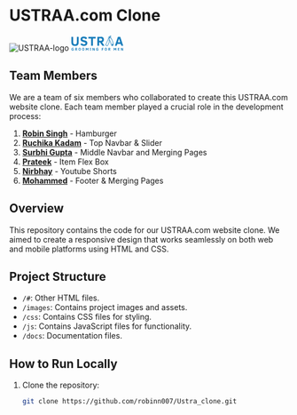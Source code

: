 # USTRAA.com Clone

![USTRAA-logo](https://github.com/hmohammed448/Ustraa-Clone/assets/101665407/2ac084f1-8f8f-41b0-ad01-d8210a539f54)
<svg xmlns="http://www.w3.org/2000/svg" width="94" height="28" fill="none"><path fill="#187DBB" d="M9.933 11.817a5.764 5.764 0 0 1-.74 3.372 3.064 3.064 0 0 1-2.614.995 3.725 3.725 0 0 1-2.002-.447 2.47 2.47 0 0 1-.994-1.377 8.59 8.59 0 0 1-.32-2.58V2.65H0v9.346c0 2.537.522 4.347 1.556 5.444a6.74 6.74 0 0 0 5.062 1.633c2.359 0 4.055-.548 5.074-1.645 1.019-1.097 1.53-2.907 1.53-5.419V2.65H9.935l-.002 9.167ZM27.082 10.363a6.251 6.251 0 0 0-1.785-.852 50.277 50.277 0 0 0-2.014-.573 11.143 11.143 0 0 1-2.589-.83 1.299 1.299 0 0 1-.738-1.185 1.413 1.413 0 0 1 .714-1.3 3.612 3.612 0 0 1 1.85-.408 3.758 3.758 0 0 1 3.454 1.913l2.5-1.948c-1.162-1.916-3.13-2.875-5.906-2.875a6.754 6.754 0 0 0-4.424 1.288 4.368 4.368 0 0 0-1.542 3.571c-.028.72.13 1.436.459 2.078.31.55.746 1.018 1.274 1.365a6.989 6.989 0 0 0 1.913.892c.739.23 1.53.46 2.359.676.62.144 1.226.344 1.81.599.307.141.574.356.778.624.18.262.27.575.255.893.029.572-.26 1.113-.753 1.406a3.987 3.987 0 0 1-2.078.459 5.384 5.384 0 0 1-1.582-.217 4 4 0 0 1-1.186-.609 5.924 5.924 0 0 1-1.058-1.185l-2.524 1.917a5.798 5.798 0 0 0 2.563 2.283 8.96 8.96 0 0 0 3.71.714 7.336 7.336 0 0 0 4.684-1.293 4.476 4.476 0 0 0 1.582-3.697 4.793 4.793 0 0 0-.472-2.27 3.917 3.917 0 0 0-1.254-1.436ZM30.69 5.634h4.948V18.72h3.277V5.634h4.948V2.65H30.69v2.984ZM57.822 10.696a5.575 5.575 0 0 0 .867-3.277 4.345 4.345 0 0 0-1.428-3.66 7.426 7.426 0 0 0-4.535-1.109h-5.843v16.07h3.277v-6.087h1.658l4.093 6.087h3.762l-4.297-6.465a3.905 3.905 0 0 0 2.446-1.56Zm-3.57-1.135c-.55.16-1.123.228-1.696.205h-2.397V5.494h2.537a3.797 3.797 0 0 1 2.053.421c.468.41.702 1.027.624 1.645.027.469-.06.937-.254 1.364a1.69 1.69 0 0 1-.866.637h-.001ZM88.207 2.65h-4.26L78.63 18.72h3.252l1.046-3.264h6.184l1.071 3.264h3.354l-5.33-16.07Zm-4.347 9.933 2.168-6.644 2.155 6.644H83.86ZM74.284 9.357a32.798 32.798 0 0 0-3.265-6.036l.536-1.212A1.136 1.136 0 0 0 70.98.62a1.132 1.132 0 0 0-1.496.578l-.365.828a1.704 1.704 0 0 0-.255-.012h-.153A2.378 2.378 0 0 0 66.5 4.538c.02.291.094.576.217.841l-5.151 11.667-.306.7.702.306 1.989.88a1.72 1.72 0 0 0 2.284-.879l2.613-5.928c.36-.82.04-1.778-.739-2.218l.582-1.303c.446.832.846 1.688 1.198 2.563a27.496 27.496 0 0 1 1.696 5.929c.065.436.255.843.548 1.173a2.367 2.367 0 0 0 4.105-2.07 32.581 32.581 0 0 0-1.954-6.842ZM70.19 1.502a.358.358 0 0 1 .327-.217.46.46 0 0 1 .14.026c.185.084.27.3.192.487l-.366.841a2.23 2.23 0 0 0-.608-.408l.315-.729Zm-2.882 8.351a.487.487 0 0 0 .244.638l.114.051a.974.974 0 0 1 .497 1.275l-2.627 5.916a.974.974 0 0 1-.88.574c-.136 0-.27-.027-.396-.077l-1.99-.88 4.948-11.207c.357.522.69 1.058 1.007 1.607l-.917 2.103Zm7.664 8.072c-.292.25-.662.39-1.046.395-.467.001-.91-.204-1.211-.56a1.604 1.604 0 0 1-.365-.804 28.112 28.112 0 0 0-1.747-6.095 28.536 28.536 0 0 0-3.022-5.558 1.608 1.608 0 0 1 1.198-2.533h.102c.564-.001 1.087.294 1.377.777a31.87 31.87 0 0 1 5.228 12.783 1.6 1.6 0 0 1-.514 1.6v-.005Z"/><path fill="#187DBB" d="M69.078 5.677a1.217 1.217 0 1 0-.165-2.429 1.217 1.217 0 0 0 .165 2.43ZM74.114 18.02a1.217 1.217 0 1 0-.165-2.429 1.217 1.217 0 0 0 .165 2.43ZM3.52 23.969a1.118 1.118 0 0 0-.447-.433 1.44 1.44 0 0 0-.65-.14 1.04 1.04 0 0 0-.932.42c-.218.375-.32.805-.293 1.238-.035.419.063.838.28 1.199.225.27.568.413.918.382.306.005.608-.065.88-.205v-.738h-.93v-.853h1.9v2.085c-.247.177-.523.31-.815.395a3.386 3.386 0 0 1-1.007.154 2.23 2.23 0 0 1-1.67-.574 2.606 2.606 0 0 1-.562-1.849c0-1.67.74-2.512 2.206-2.512.385-.007.768.067 1.123.217.305.13.561.353.73.638l-.732.576ZM9.651 27.378l-1.21-1.798h-.488v1.798H6.98V22.63h1.722c.47-.037.94.08 1.339.331.306.273.462.676.421 1.083.017.343-.072.683-.254.974-.17.247-.435.413-.73.46l1.262 1.912H9.643l.008-.012Zm-.165-3.287a.556.556 0 0 0-.179-.487 1.163 1.163 0 0 0-.599-.122h-.747v1.262h.714a1.62 1.62 0 0 0 .497-.063.442.442 0 0 0 .254-.191c.048-.13.068-.268.06-.407v.008ZM17.01 25.001a2.8 2.8 0 0 1-.523 1.85 1.88 1.88 0 0 1-1.517.608 1.813 1.813 0 0 1-1.542-.65 3.591 3.591 0 0 1 0-3.652 1.813 1.813 0 0 1 1.542-.65 1.838 1.838 0 0 1 1.556.65c.352.548.521 1.194.483 1.844Zm-.995 0a2.321 2.321 0 0 0-.244-1.223.873.873 0 0 0-.803-.382.86.86 0 0 0-.804.382c-.185.38-.269.801-.243 1.223a2.32 2.32 0 0 0 .243 1.224c.18.262.487.408.804.382a.86.86 0 0 0 .803-.382c.192-.378.276-.801.244-1.224ZM23.436 25.001a2.8 2.8 0 0 1-.522 1.85 1.88 1.88 0 0 1-1.517.608 1.813 1.813 0 0 1-1.543-.65 3.591 3.591 0 0 1 0-3.652 1.813 1.813 0 0 1 1.543-.65 1.838 1.838 0 0 1 1.556.65c.352.548.52 1.194.483 1.844Zm-.995 0a2.321 2.321 0 0 0-.243-1.223.873.873 0 0 0-.804-.382.86.86 0 0 0-.803.382c-.185.38-.27.801-.244 1.223a2.32 2.32 0 0 0 .244 1.224c.18.262.486.408.803.382a.86.86 0 0 0 .804-.382c.191-.378.275-.801.243-1.224ZM29.76 27.378V24.19l-1.136 1.976h-.56L26.94 24.19v3.188h-.93V22.63h1.109l1.237 2.244 1.249-2.244h1.083v4.748h-.93ZM35.599 27.374h-2.283v-.739h.664v-3.252h-.664v-.74H35.6v.74h-.663v3.25h.663v.741ZM40.891 27.378l-1.721-3.392v3.392h-.944V22.63h1.25l1.606 3.2v-3.2h.944v4.748H40.89ZM47.942 23.969a1.117 1.117 0 0 0-.447-.433 1.44 1.44 0 0 0-.65-.14 1.04 1.04 0 0 0-.931.42c-.218.375-.32.805-.294 1.238-.034.419.064.838.28 1.199.225.27.568.413.918.382.306.005.608-.065.88-.205v-.738h-.905v-.853h1.9v2.085a2.7 2.7 0 0 1-.815.395 3.387 3.387 0 0 1-1.007.154 2.229 2.229 0 0 1-1.67-.574 2.606 2.606 0 0 1-.562-1.849c0-1.67.74-2.512 2.206-2.512.385-.007.768.067 1.123.217.305.13.561.353.73.638l-.756.576ZM55.838 23.522v1.02h1.747v.852h-1.747v1.984h-.974V22.63h3.044v.88h-2.07v.012ZM64.2 25.001a2.8 2.8 0 0 1-.523 1.85 1.88 1.88 0 0 1-1.517.608 1.813 1.813 0 0 1-1.542-.65 3.591 3.591 0 0 1 0-3.652 1.814 1.814 0 0 1 1.542-.65 1.84 1.84 0 0 1 1.556.65A3.08 3.08 0 0 1 64.199 25Zm-.995 0a2.321 2.321 0 0 0-.244-1.223.873.873 0 0 0-.803-.382.86.86 0 0 0-.804.382c-.185.38-.269.801-.243 1.223a2.32 2.32 0 0 0 .243 1.224c.18.262.486.408.804.382a.86.86 0 0 0 .803-.382c.191-.378.276-.801.244-1.224ZM69.425 27.378l-1.21-1.798h-.488v1.798h-.974V22.63h1.722c.47-.037.94.08 1.339.331.305.273.462.676.421 1.083.017.343-.072.683-.254.974-.171.247-.435.413-.73.46l1.261 1.912h-1.095l.008-.012Zm-.153-3.287a.556.556 0 0 0-.179-.487 1.163 1.163 0 0 0-.599-.122h-.752v1.262h.713a1.62 1.62 0 0 0 .498-.063.443.443 0 0 0 .254-.191c.05-.13.072-.268.065-.407v.008ZM80.123 27.378V24.19l-1.135 1.976h-.561l-1.123-1.976v3.188h-.93V22.63h1.11l1.236 2.244 1.25-2.244h1.083v4.748h-.93ZM83.833 27.378V22.63h3.073v.852h-2.117v1.007h1.785v.852h-1.785v1.135h2.117v.88h-3.073v.022ZM92.198 27.378l-1.721-3.392v3.392h-.944V22.63h1.25l1.606 3.2v-3.2h.944v4.748h-1.135Z"/></svg>


## Team Members

We are a team of six members who collaborated to create this USTRAA.com website clone. Each team member played a crucial role in the development process:

1. **[Robin Singh](#)** - Hamburger
2. **[Ruchika Kadam](#)** - Top Navbar & Slider
3. **[Surbhi Gupta](#)** - Middle Navbar and Merging Pages
4. **[Prateek](#)** - Item Flex Box
5. **[Nirbhay](#)** - Youtube Shorts
6. **[Mohammed](#)** - Footer & Merging Pages

## Overview

This repository contains the code for our USTRAA.com website clone. We aimed to create a responsive design that works seamlessly on both web and mobile platforms using HTML and CSS.

## Project Structure

- `/#`: Other HTML files.
- `/images`: Contains project images and assets.
- `/css`: Contains CSS files for styling.
- `/js`: Contains JavaScript files for functionality.
- `/docs`: Documentation files.

## How to Run Locally

1. Clone the repository:

   ```bash
   git clone https://github.com/robinn007/Ustra_clone.git
